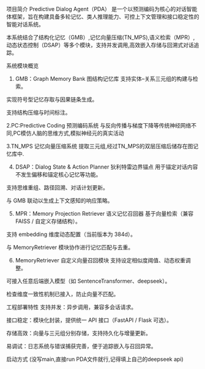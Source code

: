 项目简介
Predictive Dialog Agent（PDA） 是一个以预测编码为核心的对话智能体框架，旨在构建具备多轮记忆、类人推理能力、可控上下文管理和接口稳定性的智能对话系统。

本系统结合了结构化记忆（GMB）,记忆向量压缩(TN_MPS),语义检索（MPR）,动态状态控制（DSAP）等多个模块，支持并发调用,高效嵌入存储与回溯式对话追踪。

系统模块概览
1. GMB：Graph Memory Bank 图结构记忆库
支持实体–关系三元组的构建与检索。

实现符号型记忆存取与因果链条生成。

支持结构压缩与时间标注。

2.PC:Predictive Coding 预测编码系统
与反向传播与梯度下降等传统神经网络不同,PC模仿人脑的思维方式,模拟神经元的真实活动

3.TN_MPS 记忆向量压缩系统
提取三元组,经过TN_MPS的双层压缩后储存在图记忆库中.

4. DSAP：Dialog State & Action Planner 狄利特雷边界锚点
用于锚定对话内容不发生偏移和锚定核心记忆等功能。

支持思维重组、路径回溯、对话计划更新。

与 GMB 联动以生成上下文感知的响应策略。

5. MPR：Memory Projection Retriever 语义记忆召回器
基于向量检索（兼容 FAISS / 自定义存储结构）。

支持 embedding 维度动态配置（当前版本为 384d）。

与 MemoryRetriever 模块协作进行记忆匹配与去重。

6. MemoryRetriever 自定义向量召回模块
支持设定相似度阈值、动态权重调整。

可接入任意后端嵌入模型（如 SentenceTransformer、deepseek）。

检查维度一致性机制已接入，防止向量不匹配。

工程部署特性
支持并发：异步调用，兼容多会话请求。

接口稳定：模块化封装，提供统一 API 接口（FastAPI / Flask 可选）。

存储高效：向量与三元组分别存储，支持持久化与增量更新。

易调试：日志系统与错误捕获完善，便于追踪嵌入与召回异常。


启动方式
(没写main,直接run PDA文件就行,记得填上自己的deepseek api)